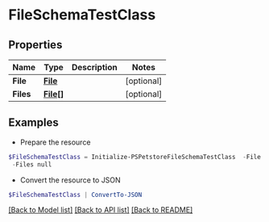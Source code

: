 # FileSchemaTestClass
## Properties

Name | Type | Description | Notes
------------ | ------------- | ------------- | -------------
**File** | [**File**](File.md) |  | [optional] 
**Files** | [**File[]**](File.md) |  | [optional] 

## Examples

- Prepare the resource
```powershell
$FileSchemaTestClass = Initialize-PSPetstoreFileSchemaTestClass  -File null `
 -Files null
```

- Convert the resource to JSON
```powershell
$FileSchemaTestClass | ConvertTo-JSON
```

[[Back to Model list]](../README.md#documentation-for-models) [[Back to API list]](../README.md#documentation-for-api-endpoints) [[Back to README]](../README.md)

